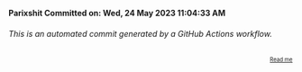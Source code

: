 **Parixshit Committed on: Wed, 24 May 2023 11:04:33 AM** <!-- f15af68b-6a77-4a43-ac8c-f1ac45327db1 -->

###### This is an automated commit generated by a GitHub Actions workflow.

<div align="right"><sub><sup><a href="https://github.com/Parixshit/AutoCommit.git">Read me</a></sup></sub></div>
